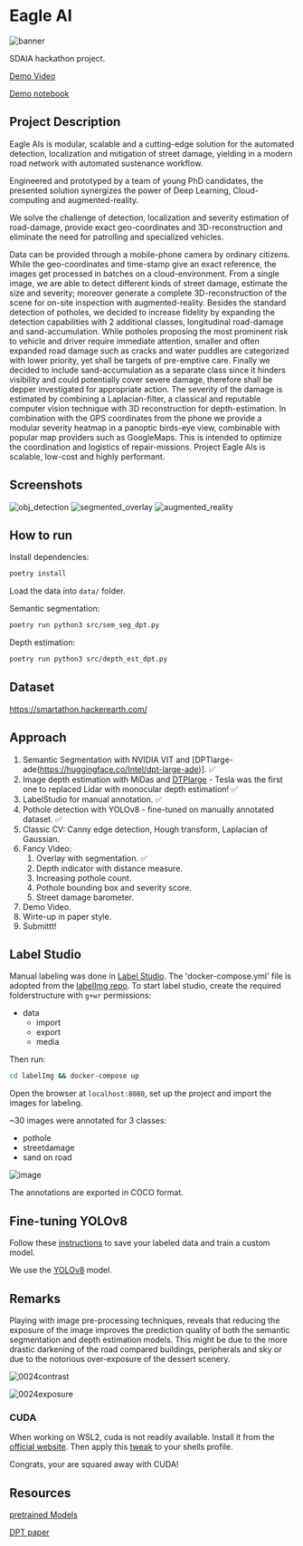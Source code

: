 # Eagle AI
![banner](https://user-images.githubusercontent.com/25290565/213936713-b867c032-54f2-4316-a568-5a9490252420.png)


SDAIA hackathon project.

[Demo Video](https://youtu.be/WpQN7lC9WMw)

[Demo notebook](https://colab.research.google.com/drive/1sStd48LbaQGcTVci-mNZb82ALznYPYt4)

## Project Description

Eagle AIs is modular, scalable  and a cutting-edge solution for the automated detection, localization and mitigation of street damage, yielding in a modern road network with automated sustenance workflow.

Engineered and prototyped by a team of young PhD candidates, the presented solution synergizes the power of Deep Learning, Cloud-computing and augmented-reality.

We solve the challenge of detection, localization and severity estimation of road-damage, provide exact geo-coordinates and 3D-reconstruction and eliminate the need for patrolling and specialized vehicles.

Data can be provided through a mobile-phone camera by ordinary citizens. While the geo-coordinates and time-stamp give an exact reference, the images get processed in batches on a cloud-environment. From a single image, we are able to detect different kinds of street damage, estimate the size and severity; moreover generate a complete 3D-reconstruction of the scene for on-site inspection with augmented-reality. 
Besides the standard detection of potholes, we decided to increase fidelity by expanding the detection capabilities with 2 additional classes, longitudinal road-damage and sand-accumulation.
While potholes proposing the most prominent risk to vehicle and driver require immediate attention, smaller and often expanded road damage such as cracks and water puddles are categorized with lower priority, yet shall be targets of pre-emptive care.
Finally we decided to include sand-accumulation as a separate class since it hinders visibility and could potentially cover severe damage, therefore shall be depper investigated for appropriate action.
The severity of the damage is estimated by combining a Laplacian-filter, a classical and reputable computer vision technique with 3D reconstruction for depth-estimation.
In combination with the GPS coordinates from the phone we provide a modular severity heatmap in a panoptic birds-eye view, combinable with popular map providers such as GoogleMaps. This is intended to optimize the coordination and logistics of repair-missions.
Project Eagle AIs is scalable, low-cost and highly performant.

## Screenshots


![obj_detection](https://user-images.githubusercontent.com/25290565/213936717-3d35064d-551f-477a-be47-4d6f5fd41d63.png)
![segmented_overlay](https://user-images.githubusercontent.com/25290565/213936722-4b510bb2-0983-4751-b9ac-ac451b297f67.png)
![augmented_reality](https://user-images.githubusercontent.com/25290565/213936726-57e1a11a-c45c-4e69-a80e-ae3f0d651d5e.png)

## How to run

Install dependencies:

```bash
poetry install
```

Load the data into `data/` folder.

Semantic segmentation:

```bash
poetry run python3 src/sem_seg_dpt.py
```

Depth estimation:

```bash
poetry run python3 src/depth_est_dpt.py
```

## Dataset

https://smartathon.hackerearth.com/

## Approach

1. Semantic Segmentation with NVIDIA VIT and [DPTlarge-ade(https://huggingface.co/Intel/dpt-large-ade)]. ✅
2. Image depth estimation with MiDas and [DTPlarge](https://huggingface.co/Intel/dpt-large) - Tesla was the first one to replaced Lidar with monocular depth estimation! ✅
3. LabelStudio for manual annotation. ✅
4. Pothole detection with YOLOv8 - fine-tuned on manually annotated dataset.  ✅
5. Classic CV: Canny edge detection, Hough transform, Laplacian of Gaussian.
6. Fancy Video:
   1. Overlay with segmentation. ✅
   2. Depth indicator with distance measure.
   3. Increasing pothole count.
   4. Pothole bounding box and severity score.
   5. Street damage barometer.
7. Demo Video.
8. Wirte-up in paper style.
9. Submittt!


## Label Studio

Manual labeling was done in [Label Studio](https://labelstud.io/). The 'docker-compose.yml' file  is adopted from the [labelImg repo](https://github.com/heartexlabs/label-studio).
To start label studio, create the required folderstructure with `g+wr` permissions:
- data
  - import
  - export
  - media

Then run:
```bash
cd labelImg && docker-compose up
```

Open the browser at `localhost:8080`, set up the project and import the images for labeling.

~30 images were annotated for 3 classes:
 - pothole
 - streetdamage
 - sand on road

![image](https://user-images.githubusercontent.com/25290565/212654523-63fdfbd9-76be-4f1f-9fe1-3bb3316d56eb.png)

The annotations are exported in COCO format.


## Fine-tuning YOLOv8

Follow these [instructions](https://github.com/ultralytics/yolov5/wiki/Train-Custom-Data) to save your labeled data and train a custom model.

We use the [YOLOv8](https://github.com/ultralytics/ultralytics) model.


## Remarks

Playing with image pre-processing techniques, reveals that reducing the exposure of the image improves the prediction quality of both the semantic segmentation and depth estimation models.
This might be due to the more drastic darkening of the road compared buildings, peripherals and sky or due to the notorious over-exposure of the dessert scenery. 

![0024contrast](https://user-images.githubusercontent.com/25290565/212501829-e3120acf-197f-4d74-86ec-99c5cfade208.jpg)

![0024exposure](https://user-images.githubusercontent.com/25290565/212501808-7c5d57a7-c97b-404b-9957-de41c7a2f5a8.jpg)


### CUDA

When working on WSL2, cuda is not readily available. Install it from the [official website](https://developer.nvidia.com/cuda-downloads?target_os=Linux&target_arch=x86_64&Distribution=WSL-Ubuntu&target_version=2.0&target_type=deb_network). Then apply this [tweak](https://discuss.pytorch.org/t/libcudnn-cnn-infer-so-8-library-can-not-found/164661) to your shells profile.

Congrats, your are squared away with CUDA!


## Resources

[pretrained Models](https://huggingface.co/)

[DPT paper](https://arxiv.org/pdf/2103.13413.pdf)

